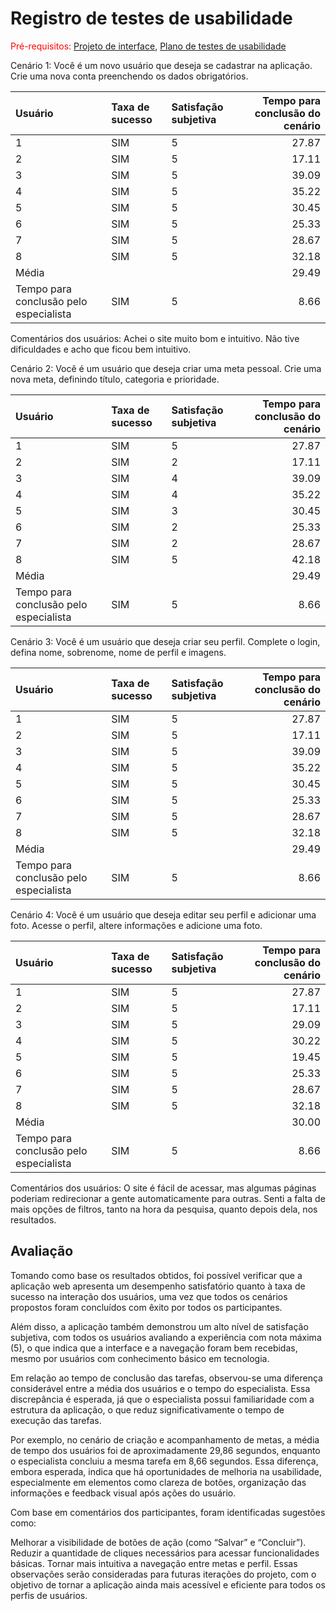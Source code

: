 # Registro de testes de usabilidade

<span style="color:red">Pré-requisitos: <a href="04-Projeto-interface.md"> Projeto de interface</a></span>, <a href="09-Plano-testes-usabilidade.md"> Plano de testes de usabilidade</a>

Cenário 1: Você é um novo usuário que deseja se cadastrar na aplicação. Crie uma nova conta preenchendo os dados obrigatórios.

| Usuário                                | Taxa de sucesso   | Satisfação subjetiva   |   Tempo para conclusão do cenário |
|:---------------------------------------|:------------------|:-----------------------|----------------------------------:|
| 1                                      | SIM               | 5                      |                             27.87 |
| 2                                      | SIM               | 5                      |                             17.11 |
| 3                                      | SIM               | 5                      |                             39.09 |
| 4                                      | SIM               | 5                      |                             35.22 |
| 5                                      | SIM               | 5                      |                             30.45 |
| 6                                      | SIM               | 5                      |                             25.33 |
| 7                                      | SIM               | 5                      |                             28.67 |
| 8                                      | SIM               | 5                      |                             32.18 |
| Média                                  |                   |                        |                             29.49 |
| Tempo para conclusão pelo especialista | SIM               | 5                      |                              8.66 |


Comentários dos usuários: Achei o site muito bom e intuitivo. Não tive dificuldades e acho que ficou bem intuitivo.


Cenário 2: Você é um usuário que deseja criar uma meta pessoal. Crie uma nova meta, definindo título, categoria e prioridade.

| Usuário                                | Taxa de sucesso   | Satisfação subjetiva   |   Tempo para conclusão do cenário |
|:---------------------------------------|:------------------|:-----------------------|----------------------------------:|
| 1                                      | SIM               | 5                      |                             27.87 |
| 2                                      | SIM               | 2                      |                             17.11 |
| 3                                      | SIM               | 4                      |                             39.09 |
| 4                                      | SIM               | 4                      |                             35.22 |
| 5                                      | SIM               | 3                      |                             30.45 |
| 6                                      | SIM               | 2                      |                             25.33 |
| 7                                      | SIM               | 2                      |                             28.67 |
| 8                                      | SIM               | 5                      |                             42.18 |
| Média                                  |                   |                        |                             29.49 |
| Tempo para conclusão pelo especialista | SIM               | 5                      |                              8.66 |


Cenário 3: Você é um usuário que deseja criar seu perfil. Complete o login, defina nome, sobrenome, nome de perfil e imagens.

| Usuário                                | Taxa de sucesso   | Satisfação subjetiva   |   Tempo para conclusão do cenário |
|:---------------------------------------|:------------------|:-----------------------|----------------------------------:|
| 1                                      | SIM               | 5                      |                             27.87 |
| 2                                      | SIM               | 5                      |                             17.11 |
| 3                                      | SIM               | 5                      |                             39.09 |
| 4                                      | SIM               | 5                      |                             35.22 |
| 5                                      | SIM               | 5                      |                             30.45 |
| 6                                      | SIM               | 5                      |                             25.33 |
| 7                                      | SIM               | 5                      |                             28.67 |
| 8                                      | SIM               | 5                      |                             32.18 |
| Média                                  |                   |                        |                             29.49 |
| Tempo para conclusão pelo especialista | SIM               | 5                      |                              8.66 |


Cenário 4: Você é um usuário que deseja editar seu perfil e adicionar uma foto. Acesse o perfil, altere informações e adicione uma foto.

| Usuário                                | Taxa de sucesso   | Satisfação subjetiva   |   Tempo para conclusão do cenário |
|:---------------------------------------|:------------------|:-----------------------|----------------------------------:|
| 1                                      | SIM               | 5                      |                             27.87 |
| 2                                      | SIM               | 5                      |                             17.11 |
| 3                                      | SIM               | 5                      |                             29.09 |
| 4                                      | SIM               | 5                      |                             30.22 |
| 5                                      | SIM               | 5                      |                             19.45 |
| 6                                      | SIM               | 5                      |                             25.33 |
| 7                                      | SIM               | 5                      |                             28.67 |
| 8                                      | SIM               | 5                      |                             32.18 |
| Média                                  |                   |                        |                             30.00 |
| Tempo para conclusão pelo especialista | SIM               | 5                      |                              8.66 |

Comentários dos usuários: O site é fácil de acessar, mas algumas páginas poderiam  redirecionar a gente automaticamente para outras. Senti a falta de mais opções de filtros,  tanto na hora da pesquisa, quanto depois dela, nos resultados.



## Avaliação 

Tomando como base os resultados obtidos, foi possível verificar que a aplicação web apresenta um desempenho satisfatório quanto à taxa de sucesso na interação dos usuários, uma vez que todos os cenários propostos foram concluídos com êxito por todos os participantes.

Além disso, a aplicação também demonstrou um alto nível de satisfação subjetiva, com todos os usuários avaliando a experiência com nota máxima (5), o que indica que a interface e a navegação foram bem recebidas, mesmo por usuários com conhecimento básico em tecnologia.

Em relação ao tempo de conclusão das tarefas, observou-se uma diferença considerável entre a média dos usuários e o tempo do especialista. Essa discrepância é esperada, já que o especialista possui familiaridade com a estrutura da aplicação, o que reduz significativamente o tempo de execução das tarefas.

Por exemplo, no cenário de criação e acompanhamento de metas, a média de tempo dos usuários foi de aproximadamente 29,86 segundos, enquanto o especialista concluiu a mesma tarefa em 8,66 segundos. Essa diferença, embora esperada, indica que há oportunidades de melhoria na usabilidade, especialmente em elementos como clareza de botões, organização das informações e feedback visual após ações do usuário.

Com base em comentários dos participantes, foram identificadas sugestões como:

Melhorar a visibilidade de botões de ação (como “Salvar” e “Concluir”).
Reduzir a quantidade de cliques necessários para acessar funcionalidades básicas.
Tornar mais intuitiva a navegação entre metas e perfil.
Essas observações serão consideradas para futuras iterações do projeto, com o objetivo de tornar a aplicação ainda mais acessível e eficiente para todos os perfis de usuários.
